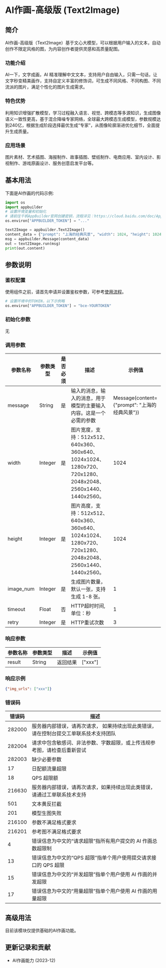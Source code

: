 # AI作画-高级版 (Text2Image)

## 简介
AI作画-高级版（Text2Image）基于文心大模型，可以根据用户输入的文本，自动创作不限定风格的图，为内容创作者提供灵感和高质量配图。

### 功能介绍
AI一下，文字成画，AI 精准理解中文文本，支持用户自由输入，只需一句话，让文字秒变精美画作，支持自定义丰富的修饰词，可生成不同风格、不同构图、不同流派的图片，满足个性化的图片生成需求。
### 特色优势
利用知识增强扩散模型，学习过程融入语言、视觉、跨模态等多源知识，生成图像语义一致性更高，基于混合降噪专家网络，全球最大跨模态生成模型，参数规模达到240亿，根据生成阶段选择最优生成“专家”，从图像轮廓渐进优化细节，全面提升生成质量。
### 应用场景
图片素材、艺术插图、海报制作、故事插图、壁纸制作、电商应用、室内设计、影视制作、游戏原画设计、服务创意启发平台等。

## 基本用法

下面是AI作画的代码示例: 

```python
import os
import appbuilder
# 设置环境变量和初始化
# 请前往千帆AppBuilder官网创建密钥，流程详见：https://cloud.baidu.com/doc/AppBuilder/s/Olq6grrt6#1%E3%80%81%E5%88%9B%E5%BB%BA%E5%AF%86%E9%92%A5
os.environ["APPBUILDER_TOKEN"] = "..."

text2Image = appbuilder.Text2Image()
content_data = {"prompt": "上海的经典风景", "width": 1024, "height": 1024, "image_num": 1}
msg = appbuilder.Message(content_data)
out = text2Image.run(msg)
print(out.content)
```

## 参数说明

### 鉴权配置
使用组件之前，请首先申请并设置鉴权参数，可参考[使用流程](https://cloud.baidu.com/doc/AppBuilder/s/Olq6grrt6#1%E3%80%81%E5%88%9B%E5%BB%BA%E5%AF%86%E9%92%A5)。
```python
# 设置环境中的TOKEN，以下示例略
os.environ["APPBUILDER_TOKEN"] = "bce-YOURTOKEN"
```

### 初始化参数

无

### 调用参数
|参数名称 |参数类型 |是否必须 |描述 | 示例值    |
|--------|--------|--------|----|--------|
|message |String  |是 |输入的消息，输入的消息，用于模型的主要输入内容。这是一个必需的参数| Message(content={"prompt": "上海的经典风景"}) |
|width|Integer|是 |图片宽度，支持：512x512、640x360、360x640、1024x1024、1280x720、720x1280、2048x2048、2560x1440、1440x2560。| 1024   |
|height|Integer|是 |图片高度，支持：512x512、640x360、360x640、1024x1024、1280x720、720x1280、2048x2048、2560x1440、1440x2560。| 1024   |
|image_num|Integer|是 |生成图片数量，默认一张，支持生成 1-8 张。| 1      |
|timeout| Float   | 否    | HTTP超时时间,单位：秒               |1||
|retry|Integer|是 |HTTP重试次数| 3      |

### 响应参数
|参数名称 |参数类型 |描述 |示例值|
|--------|--------|----|------|
|result  |String  |返回结果|["xxx"]|

### 响应示例
```json
{"img_urls": ["xxx"]}
```
### 错误码
| 错误码 |描述|
|---|---|
| 282000 |服务器内部错误，请再次请求， 如果持续出现此类错误，请在控制台提交工单联系技术支持团队|
| 282004 |请求中包含敏感词、非法参数、字数超限，或上传违规参考图，请检查后重新尝试|
| 282003 |缺少必要参数|
| 17 |日配额流量超限|
| 18 |QPS 超限额|
| 216630 |服务器内部错误，请再次请求，如果持续出现此类错误，请通过工单联系技术支持|
| 501 |文本黄反拦截|
| 201 |模型生图失败|
| 216100 |参数不满足格式要求|
| 216201 |参考图不满足格式要求|
| 4 |错误信息为中文的“请求超限”指所有用户提交的 AI 作画总数超限制|
| 13 |错误信息为中文的“QPS 超限”指单个用户使用提交请求接口的 QPS 超限|
| 15 |错误信息为中文的“并发超限”指单个用户使用 AI 作画的并发超限|
| 17 |错误信息为中文的“用量超限”指单个用户使用 AI 作画的用量超限|



## 高级用法

目前该模块仅提供基础的AI作画功能。
## 更新记录和贡献
* AI作画能力 (2023-12)
